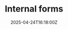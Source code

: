 ---
title: Internal forms
linkTitle: Internal forms
date: '2025-04-24T16:18:00Z'
weight: 1
description: Internal form created on April 24, 2025, by Ryan Laird, with low priority
  and not yet started. No company handbook associated, and the form is not archived.
draft: false
ref: internal-forms
---
